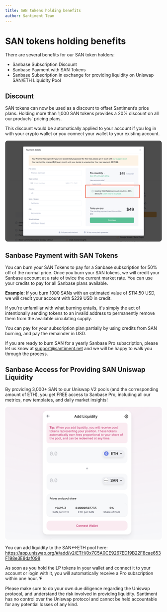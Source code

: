 ```yaml
---
title: SAN tokens holding benefits
author: Santiment Team
---
```


# SAN tokens holding benefits

There are several benefits for our SAN token holders:
- Sanbase Subscription Discount
- Sanbase Payment with SAN Tokens
- Sanbase Subscription in exchange for providing liquidity on Uniswap SAN/ETH Liquidity Pool

## Discount

SAN tokens can now be used as a discount to offset Santiment’s price plans. Holding more than 1,000 SAN tokens provides a 20% discount on all our products' pricing plans.

This discount would be automatically applied to your account if you log in with your crypto wallet or you connect your wallet to your existing account.

![noborder](sanpricing_v3.png)

## Sanbase Payment with SAN Tokens

You can burn your SAN Tokens to pay for a Sanbase subscription for 50% off of the normal price. Once you burn your SAN tokens, we will credit your Sanbase account at a rate of twice the current market rate. You can use your credits to pay for all Sanbase plans available.

<Notebox type="pin">__Example:__ If you burn 1000 SANs with an estimated value of $114.50 USD, we will credit your account with $229 USD in credit.</Notebox>

If you're unfamiliar with what burning entails, it's simply the act of intentionally sending tokens to an invalid address to permanently remove them from the available circulating supply.

You can pay for your subscription plan partially by using credits from SAN burning, and pay the remainder in USD.

<Notebox type="hand">If you are ready to burn SAN for a yearly Sanbase Pro subscription, please let us know at [support@santiment.net](mailto:support@santiment.net) and we will be happy to walk you through the process.</Notebox>

## Sanbase Access for Providing SAN Uniswap Liquidity

By providing 3,000+ SAN to our Uniswap V2 pools (and the corresponding amount of ETH), you get FREE access to Sanbase Pro, including all our metrics, new templates, and daily market insights!

![noborder](liquidity.png)

You can add liquidity to the SAN<->ETH pool here:
<https://app.uniswap.org/#/add/v2/ETH/0x7C5A0CE9267ED19B22F8cae653F198e3E8daf098>

As soon as you hold the LP tokens in your wallet and connect it to your account or login with it, you will automatically receive a Pro subscription within one hour. 💗

<Notebox>Please make sure to do your own due diligence regarding the Uniswap protocol, and understand the risk involved in providing liquidity. Santiment has no control over the Uniswap protocol and cannot be held accountable for any potential losses of any kind.</Notebox>

